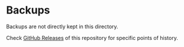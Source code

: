 # Backups

Backups are not directly kept in this directory.

Check [GitHub Releases](https://github.com/elwyncrestha/AAOS/releases) of this repository for specific points of history.
